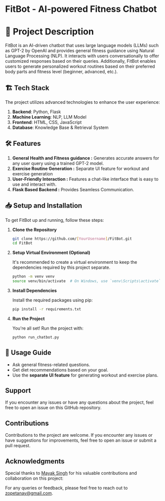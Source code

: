 # FitBot - AI-powered Fitness Chatbot

# 📌 Project Description
FitBot is an AI-driven chatbot that uses large language models (LLMs) such as GPT-2 by OpenAI and provides general fitness guidance using Natural Language Processing (NLP). It interacts with users conversationally to offer customized responses based on their queries. Additionally, FitBot enables users to generate personalized workout routines based on their preferred body parts and fitness level (beginner, advanced, etc.).

## 🏗️ Tech Stack
The project utilizes advanced technologies to enhance the user experience:
1. **Backend**: Python, Flask
2. **Machine Learning**: NLP, LLM Model
3. **Frontend**: HTML, CSS, JavaScript
4. **Database**: Knowledge Base & Retrieval System

## 🛠️ Features
1. **General Health and Fitness guidance :** Generates accurate answers for any user query using a trained GPT-2 model.
2. **Exercise Routine Generation :** Separate UI feature for workout and exercise generation
3. **User-Friendly Interaction :** Features a chat-like interface that is easy to use and interact with.
4. **Flask Based Backend :** Provides Seamless Communication.

## 📥 Setup and Installation

To get FitBot up and running, follow these steps:

1. **Clone the Repository**

   ```bash
   git clone https://github.com/[YourUsername]/FitBot.git
   cd FitBot

2. **Setup Virtual Environment (Optional)**

    It's recommended to create a virtual environment to keep the dependencies required by this project separate.

    ```bash
    python -m venv venv
    source venv/bin/activate  # On Windows, use `venv\Scripts\activate`

3. **Install Dependencies**

    Install the required packages using pip:

    ```bash
    pip install -r requirements.txt

4. **Run the Project**

    You're all set! Run the project with:

    ```bash
    python run_chatbot.py

## 📌 Usage Guide
- Ask general fitness-related questions.
- Get diet recommendations based on your goal.
- Use the **separate UI feature** for generating workout and exercise plans.

## Support

If you encounter any issues or have any questions about the project, feel free to open an issue on this GitHub repository.

## Contributions

Contributions to the project are welcome. If you encounter any issues or have suggestions for improvements, feel free to open an issue or submit a pull request.

## Acknowledgments

Special thanks to [Mayak Singh](https://github.com/mayyyank) for his valuable contributions and collaboration on this project:


For any queries or feedback, please feel free to reach out to [zopetanay@gmail.com](mailto:zopetanay@gmail.com).

